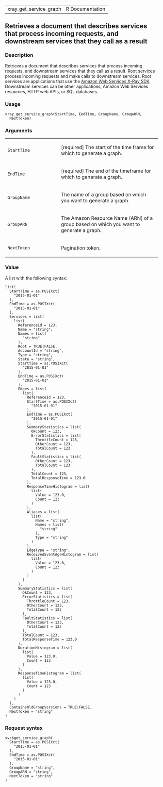 <table style="width: 100%;">
<tbody>
<tr class="odd">
<td>xray_get_service_graph</td>
<td style="text-align: right;">R Documentation</td>
</tr>
</tbody>
</table>

## Retrieves a document that describes services that process incoming requests, and downstream services that they call as a result

### Description

Retrieves a document that describes services that process incoming
requests, and downstream services that they call as a result. Root
services process incoming requests and make calls to downstream
services. Root services are applications that use the [Amazon Web
Services X-Ray SDK](https://docs.aws.amazon.com/xray/index.html).
Downstream services can be other applications, Amazon Web Services
resources, HTTP web APIs, or SQL databases.

### Usage

    xray_get_service_graph(StartTime, EndTime, GroupName, GroupARN,
      NextToken)

### Arguments

<table>
<colgroup>
<col style="width: 35%" />
<col style="width: 65%" />
</colgroup>
<tbody>
<tr class="odd">
<td><code id="xray_get_service_graph_:_StartTime">StartTime</code></td>
<td><p>[required] The start of the time frame for which to generate a
graph.</p></td>
</tr>
<tr class="even">
<td><code id="xray_get_service_graph_:_EndTime">EndTime</code></td>
<td><p>[required] The end of the timeframe for which to generate a
graph.</p></td>
</tr>
<tr class="odd">
<td><code id="xray_get_service_graph_:_GroupName">GroupName</code></td>
<td><p>The name of a group based on which you want to generate a
graph.</p></td>
</tr>
<tr class="even">
<td><code id="xray_get_service_graph_:_GroupARN">GroupARN</code></td>
<td><p>The Amazon Resource Name (ARN) of a group based on which you want
to generate a graph.</p></td>
</tr>
<tr class="odd">
<td><code id="xray_get_service_graph_:_NextToken">NextToken</code></td>
<td><p>Pagination token.</p></td>
</tr>
</tbody>
</table>

### Value

A list with the following syntax:

    list(
      StartTime = as.POSIXct(
        "2015-01-01"
      ),
      EndTime = as.POSIXct(
        "2015-01-01"
      ),
      Services = list(
        list(
          ReferenceId = 123,
          Name = "string",
          Names = list(
            "string"
          ),
          Root = TRUE|FALSE,
          AccountId = "string",
          Type = "string",
          State = "string",
          StartTime = as.POSIXct(
            "2015-01-01"
          ),
          EndTime = as.POSIXct(
            "2015-01-01"
          ),
          Edges = list(
            list(
              ReferenceId = 123,
              StartTime = as.POSIXct(
                "2015-01-01"
              ),
              EndTime = as.POSIXct(
                "2015-01-01"
              ),
              SummaryStatistics = list(
                OkCount = 123,
                ErrorStatistics = list(
                  ThrottleCount = 123,
                  OtherCount = 123,
                  TotalCount = 123
                ),
                FaultStatistics = list(
                  OtherCount = 123,
                  TotalCount = 123
                ),
                TotalCount = 123,
                TotalResponseTime = 123.0
              ),
              ResponseTimeHistogram = list(
                list(
                  Value = 123.0,
                  Count = 123
                )
              ),
              Aliases = list(
                list(
                  Name = "string",
                  Names = list(
                    "string"
                  ),
                  Type = "string"
                )
              ),
              EdgeType = "string",
              ReceivedEventAgeHistogram = list(
                list(
                  Value = 123.0,
                  Count = 123
                )
              )
            )
          ),
          SummaryStatistics = list(
            OkCount = 123,
            ErrorStatistics = list(
              ThrottleCount = 123,
              OtherCount = 123,
              TotalCount = 123
            ),
            FaultStatistics = list(
              OtherCount = 123,
              TotalCount = 123
            ),
            TotalCount = 123,
            TotalResponseTime = 123.0
          ),
          DurationHistogram = list(
            list(
              Value = 123.0,
              Count = 123
            )
          ),
          ResponseTimeHistogram = list(
            list(
              Value = 123.0,
              Count = 123
            )
          )
        )
      ),
      ContainsOldGroupVersions = TRUE|FALSE,
      NextToken = "string"
    )

### Request syntax

    svc$get_service_graph(
      StartTime = as.POSIXct(
        "2015-01-01"
      ),
      EndTime = as.POSIXct(
        "2015-01-01"
      ),
      GroupName = "string",
      GroupARN = "string",
      NextToken = "string"
    )

